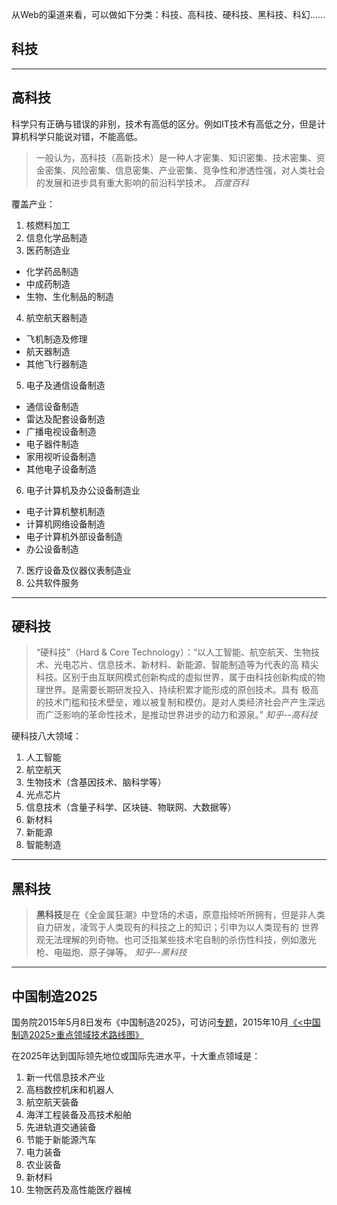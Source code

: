 从Web的渠道来看，可以做如下分类：科技、高科技、硬科技、黑科技、科幻......

<!--more-->

## 科技



-----

## 高科技

科学只有正确与错误的非别，技术有高低的区分。例如IT技术有高低之分，但是计算机科学只能说对错，不能高低。

> 一般认为，高科技（高新技术）是一种人才密集、知识密集、技术密集、资金密集、风险密集、信息密集、产业密集、竞争性和渗透性强，对人类社会
> 的发展和进步具有重大影响的前沿科学技术。
> <cite> 百度百科 <cite>

覆盖产业：

1. 核燃料加工
2. 信息化学品制造
3. 医药制造业
  - 化学药品制造
  - 中成药制造
  - 生物、生化制品的制造
4. 航空航天器制造
  - 飞机制造及修理
  - 航天器制造
  - 其他飞行器制造
5. 电子及通信设备制造
  - 通信设备制造
  - 雷达及配套设备制造
  - 广播电视设备制造
  - 电子器件制造
  - 家用视听设备制造
  - 其他电子设备制造
6. 电子计算机及办公设备制造业
  - 电子计算机整机制造
  - 计算机网络设备制造
  - 电子计算机外部设备制造
  - 办公设备制造
7. 医疗设备及仪器仪表制造业
8. 公共软件服务

-----

## 硬科技

> “硬科技”（Hard & Core Technology）：“以人工智能、航空航天、生物技术、光电芯片、信息技术、新材料、新能源、智能制造等为代表的高
> 精尖科技。区别于由互联网模式创新构成的虚拟世界，属于由科技创新构成的物理世界。是需要长期研发投入、持续积累才能形成的原创技术。具有
> 极高的技术门槛和技术壁垒，难以被复制和模仿。是对人类经济社会产产生深远而广泛影响的革命性技术，是推动世界进步的动力和源泉。”
> <cite> 知乎--高科技 <cite>

硬科技八大领域：

1. 人工智能
2. 航空航天
3. 生物技术（含基因技术、脑科学等）
4. 光点芯片
5. 信息技术（含量子科学、区块链、物联网、大数据等）
6. 新材料
7. 新能源
8. 智能制造

------

## 黑科技

> **黑科技**是在《全金属狂潮》中登场的术语，原意指倾听所拥有，但是非人类自力研发，凌驾于人类现有的科技之上的知识；引申为以人类现有的
> 世界观无法理解的列奇物。也可泛指某些技术宅自制的杀伤性科技，例如激光枪、电磁炮、原子弹等。
> <cite> 知乎--黑科技 <cite>

-----

## 中国制造2025

国务院2015年5月8日发布《中国制造2025》，可访问[专题](www.gov.cn/zhuanti/2016/MadeinChina2025-plan/index.htm)，2015年10月[《<中国制造2025>重点领域技术路线图》](http://www.cae.cn/cae/html/files/2015-10/29/20151029105822561730637.pdf)

在2025年达到国际领先地位或国际先进水平，十大重点领域是：

1. 新一代信息技术产业
2. 高档数控机床和机器人
3. 航空航天装备
4. 海洋工程装备及高技术船舶
5. 先进轨道交通装备
6. 节能于新能源汽车
7. 电力装备
8. 农业装备
9. 新材料
10. 生物医药及高性能医疗器械